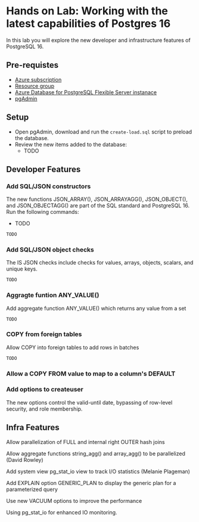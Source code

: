 # Hands on Lab: Working with the latest capabilities of Postgres 16

In this lab you will explore the new developer and infrastructure features of PostgreSQL 16.

## Pre-requistes

- [Azure subscription](https://azure.microsoft.com/free/)
- [Resource group](https://learn.microsoft.com/en-us/azure/azure-resource-manager/management/manage-resource-groups-portal)
- [Azure Database for PostgreSQL Flexible Server instanace](https://learn.microsoft.com/en-us/azure/postgresql/flexible-server/quickstart-create-server-portal)
- [pgAdmin](https://www.pgadmin.org/download/)

## Setup

- Open pgAdmin, download and run the `create-load.sql` script to preload the database.
- Review the new items added to the database:
  - TODO

## Developer Features

### Add SQL/JSON constructors

The new functions JSON_ARRAY(), JSON_ARRAYAGG(), JSON_OBJECT(), and JSON_OBJECTAGG() are part of the SQL standard and PostgreSQL 16.  Run the following commands:

- TODO

```sql
TODO
```

### Add SQL/JSON object checks

The IS JSON checks include checks for values, arrays, objects, scalars, and unique keys.

```sql
TODO
```

### Aggragte funtion ANY_VALUE()

Add aggregate function ANY_VALUE() which returns any value from a set

```sql
TODO
```

### COPY from foreign tables

Allow COPY into foreign tables to add rows in batches

```sql
TODO
```

### Allow a COPY FROM value to map to a column's DEFAULT

### Add options to createuser

The new options control the valid-until date, bypassing of row-level security, and role membership.

## Infra Features

Allow parallelization of FULL and internal right OUTER hash joins

Allow aggregate functions string_agg() and array_agg() to be parallelized (David Rowley)

Add system view pg_stat_io view to track I/O statistics (Melanie Plageman)

Add EXPLAIN option GENERIC_PLAN to display the generic plan for a parameterized query

Use new VACUUM options to improve the performance

Using pg_stat_io for enhanced IO monitoring.